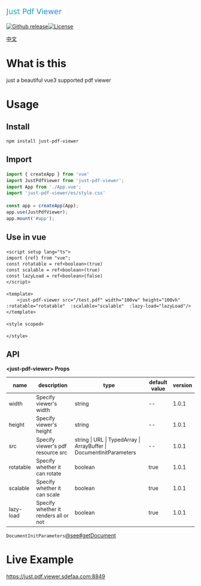 ![logo](./logo.png)

[![Github release](https://img.shields.io/badge/release-v1.0.1-brightgreen)](https://github.com/4defaa/just-mock/releases)[![License](https://img.shields.io/badge/license-Apache--2.0-orange)](http://www.apache.org/licenses/LICENSE-2.0)

[中文](./README_zh.md)

# What is this

just a beautiful vue3 supported pdf viewer

# Usage

## Install

```
npm install just-pdf-viewer
```

## Import

```typescript
import { createApp } from 'vue'
import JustPdfViewer from 'just-pdf-viewer';
import App from './App.vue';
import 'just-pdf-viewer/es/style.css'

const app = createApp(App);
app.use(JustPdfViewer);
app.mount('#app');
```

## Use in vue

```vue
<script setup lang="ts">
import {ref} from "vue";
const rotatable = ref<boolean>(true)
const scalable = ref<boolean>(true)
const lazyLoad = ref<boolean>(false)
</script>

<template>
	<just-pdf-viewer src="/test.pdf" width="100vw" height="100vh" :rotatable="rotatable"  :scalable="scalable"  :lazy-load="lazyLoad"/>
</template>

<style scoped>

</style>

```

## API

**\<just-pdf-viewer> Props**

| name      | description                           | type                                                         | default value | version |
| --------- | ------------------------------------- | ------------------------------------------------------------ | ------------- |---------|
| width     | Specify viewer's width                | string                                                       | --            | 1.0.1   |
| height    | Specify viewer's height               | string                                                       | --            | 1.0.1   |
| src       | Specify viewer's pdf resource src     | string \| URL \| TypedArray \| ArrayBuffer \| DocumentInitParameters | --            | 1.0.1   |
| rotatable | Specify whether it can rotate         | boolean                                                      | true          | 1.0.1   |
| scalable  | Specify whether it can scale          | boolean                                                      | true          | 1.0.1   |
| lazy-load | Specify whether it renders all or not | boolean                                                      | true          | 1.0.1   |

`DocumentInitParameters`[@see#getDocument](https://github.com/mozilla/pdf.js/blob/master/src/display/api.js) 

# Live Example

https://just.pdf.viewer.sdefaa.com:8849




